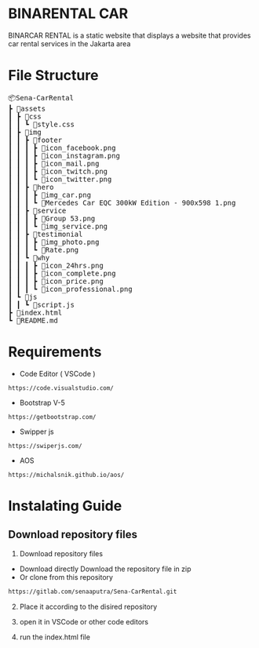 # BINARENTAL CAR

BINARCAR RENTAL is a static website that displays a website that provides car rental services in the Jakarta area

# File Structure

<pre>
📦Sena-CarRental
┣ 📂assets
┃ ┣ 📂css
┃ ┃ ┗ 📜style.css
┃ ┣ 📂img
┃ ┃ ┣ 📂footer
┃ ┃ ┃ ┣ 📜icon_facebook.png
┃ ┃ ┃ ┣ 📜icon_instagram.png
┃ ┃ ┃ ┣ 📜icon_mail.png
┃ ┃ ┃ ┣ 📜icon_twitch.png
┃ ┃ ┃ ┗ 📜icon_twitter.png
┃ ┃ ┣ 📂hero
┃ ┃ ┃ ┣ 📜img_car.png
┃ ┃ ┃ ┗ 📜Mercedes Car EQC 300kW Edition - 900x598 1.png
┃ ┃ ┣ 📂service
┃ ┃ ┃ ┣ 📜Group 53.png
┃ ┃ ┃ ┗ 📜img_service.png
┃ ┃ ┣ 📂testimonial
┃ ┃ ┃ ┣ 📜img_photo.png
┃ ┃ ┃ ┗ 📜Rate.png
┃ ┃ ┗ 📂why
┃ ┃ ┃ ┣ 📜icon_24hrs.png
┃ ┃ ┃ ┣ 📜icon_complete.png
┃ ┃ ┃ ┣ 📜icon_price.png
┃ ┃ ┃ ┗ 📜icon_professional.png
┃ ┗ 📂js
┃ ┃ ┗ 📜script.js
┣ 📜index.html
┗ 📜README.md
</pre>

# Requirements

- Code Editor ( VSCode )

```vscode
https://code.visualstudio.com/
```

- Bootstrap V-5

```bootstrap
https://getbootstrap.com/
```

- Swipper js

```swipperjs
https://swiperjs.com/
```

- AOS

```aos
https://michalsnik.github.io/aos/
```

# Instalating Guide

## Download repository files

1. Download repository files

- Download directly
  Download the repository file in zip
- Or clone from this repository

```bash
https://gitlab.com/senaaputra/Sena-CarRental.git
```

2. Place it according to the disired repository

3. open it in VSCode or other code editors

4. run the index.html file

